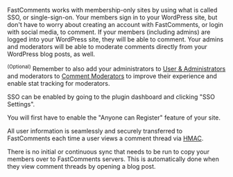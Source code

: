 FastComments works with membership-only sites by using what is called SSO, or single-sign-on. Your members sign in to your WordPress site, but
don't have to worry about creating an account with FastComments, or login with social media, to comment. If your members (including admins) are logged into
your WordPress site, they will be able to comment. Your admins and moderators will be able to moderate comments directly from your WordPress blog posts, as well.

<sup>(Optional)</sup> Remember to also add your administrators to [User & Administrators](https://fastcomments.com/auth/my-account/users) and moderators to [Comment Moderators](https://fastcomments.com/auth/my-account/moderate-comments/moderators)
to improve their experience and enable stat tracking for moderators.

SSO can be enabled by going to the plugin dashboard and clicking "SSO Settings".

You will first have to enable the "Anyone can Register" feature of your site.

All user information is seamlessly and securely transferred to FastComments each time a user views a comment thread via [HMAC](https://en.wikipedia.org/wiki/HMAC).

There is no initial or continuous sync that needs to be run to copy your members over to FastComments servers. This is automatically done when they view comment threads by opening a blog post.
